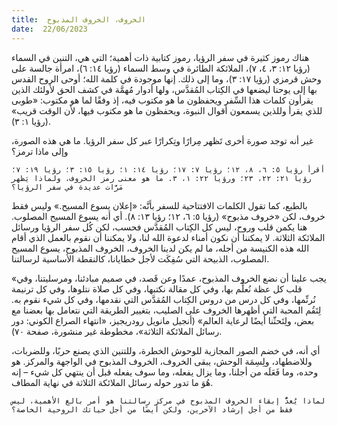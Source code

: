 ```yaml
---
title:  الخروف، الخروف المذبوح
date:  22/06/2023
---
```


هناك رموز كثيرة في سفر الرؤيا، رموز كتابية ذات أهمية؛ التي هي، التنين في السماء (رؤيا ١٢: ٣، ٤، ٧)، الملائكة الطائرة في وسط السماء (رؤيا ١٤: ٦)، امرأة جالسة على وحش قرمزي (رؤيا ١٧: ٣)، وما إلى ذلك. إنها موجودة في كلمة الله؛ أوحى الروح القدس بها إلى يوحنا ليضعها في الكِتاب المُقدَّس، ولها أدوار مُهمَّة في كشف الحق لأولئك الذين يقرأون كلمات هذا السِّفر ويحفظون ما هو مكتوب فيه، إذ وفقًا لما هو مكتوب: «طوبى للذي يقرأ وللذين يسمعون أقوال النبوة، ويحفظون ما هو مكتوب فيها، لأن الوقت قريب» (رؤيا ١: ٣).

غير أنه توجد صورة أخرى تَظهر مِرارًا وتِكرارًا عبر كل سفر الرؤيا. ما هي هذه الصورة، وإلى ماذا ترمز؟

`أقرأ رؤيا ٥: ٦، ٨، ١٢؛ رؤيا ٧: ١٧؛ رؤيا ١٤: ١؛ رؤيا ١٥: ٣؛ رؤيا ١٩: ٧؛ رؤيا ٢١: ٢٢، ٢٣؛ ورؤيا ٢٢: ١، ٣. ما هو معنى رمز الخروف، ولماذا يَظهر مَرَّات عديدة في سفر الرؤيا؟`

بالطبع، كما تقول الكلمات الافتتاحية للسفر بأنَّه: «إعلان يسوع المسيح.» وليس فقط خروف، لكن «خروف مذبوح» (رؤيا ٥: ٦، ١٢؛ رؤيا ١٣: ٨). أي أنه يسوع المسيح المصلوب. هنا يكمن قلب وروح، ليس كل الكِتاب المُقدَّس فحسب، لكن كُل سفر الرؤيا ورسائل الملائكة الثلاثة. لا يمكننا أن نكون أمناء لدعوة الله لنا، ولا يمكننا أن نقوم بالعمل الذي أقام الله هذه الكنيسة من أجله، ما لم يكن لدينا الخروف، الخروف المذبوح، يسوع المسيح المصلوب، الذبيحة التي سُفِكَت لأجل خطايانا، كالنقطة الأساسية لرسالتنا.

«يجب علينا أن نضع الخروف المذبوح، عمدًا وعن قَصد، في صميم مبادئنا، ومرسليتنا، وفي قلب كل عظة نُعلِّم بها، وفي كل مقالة نكتبها، وفي كل صلاة نتلوها، وفي كل ترنيمة نُرنِّمها، وفي كل درس من دروس الكِتاب المُقدَّس التي نقدمها، وفي كل شيء نقوم به.  لِتَقُم المحبة التي أظهرها الخروف على الصليب، بتغيير الطريقة التي نتعامل بها بعضنا مع بعض، ولِتَحثّنا أيضًا لرعاية العالم» (أنجيل مانويل رودريجيز، «انتهاء الصراع الكوني: دور رسائل الملائكة الثلاثة»، مخطوطة غير منشورة، صفحة ٧٠).

أي أنه، في خضم الصور المجازية للوحوش الخطرة، وللتنين الذي يصنع حربًا، وللضربات، وللاضطهاد، ولِسِمَة الوحش، يبقى الخروف، الخروف المذبوح في الواجهة والمركز. هو وحده، وما فَعَلَه من أجلنا، وما يزال يفعله، وما سوف يفعله قبل أن ينتهي كل شيء – إنه هُوَ ما تدور حوله رسائل الملائكة الثلاثة في نهاية المطاف.

`لماذا يُعدُّ إبقاء الخروف المذبوح في مركز رسالتنا هو أمر بالغ الأهمية، ليس فقط من أجل إرشاد الآخرين، ولكن أيضًا من أجل حياتك الروحية الخاصة؟`